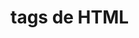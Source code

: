 # tags de HTML

 <!-- (head) => cabeça do HTML, carrega tudo antes do corpo do html -->

 <!-- (body) => corpo do HTML-->

 <!-- (strong) => é uma tag para deixar as palavras em negrito, e é uma tag que tem abrimento e fechamento ex "(<strong> abrimento) e (</strong> fechamento)" -->

 <!-- (i) => é uma tag para deixar as palavras em italico, e tambem é uma tag que tem abrimento e fechameto  -->

  <!--  a tag <input>, permite aos usuários inserirem dados em um formulário, a tag <input> é um elemento vazio (ou void element), o que significa que ela não tem conteúdo interno e, portanto, não precisa de uma tag de fechamento (como </input>).  -->

  <!-- a tag (img) => serve para carregar uma imagem no html e também é um (void element) isso significa que ela não precisa de uma tag de fechamento  -->

   <!-- a tag (h1) => é usada como titulo no html-->

   <!-- a tag (h2) => é usada como sub titulo no html -->

   <!-- a tag (p) => é usado como parágrafo no html -->

 <!-- a tag (u) => é usado para deixa um traço debaixo das palavras no html  -->

  <!-- a tag (mark) => é usado para marcar uma palavra no html -->

   <!-- a tag (blockquote) => serve para fazer uma citação ao seu texto -->

 <!-- A tag <ol> (Ordered List) é usada para criar listas ordenadas, ou seja, listas em que a ordem dos itens é importante e é representada por números, letras ou algarismos romanos. -->

   <!-- A tag <li> (List Item) define um item de lista dentro de listas ordenadas (<ol>) ou não ordenadas (<ul>). Ela é usada para marcar cada elemento individual em uma lista. -->

   <!-- a tag <ul> (Unordered List) é usada para criar listas não ordenadas, ou seja, listas em que a ordem dos itens não é relevante (normalmente exibidas com marcadores, como pontos ou traços). -->

 <!-- a tag (a) => Usada para criar links para outras páginas, arquivos ou seções da mesma página. -->

 <!-- a tag (title) => você pode colocar um texto explicativo que aparece quando você passa o mouse por cima de um link. -->

 <!-- a tag (target) => O atributo target é usado para definir onde o link será aberto, exemplo como abrir na propria pagina ou em outra  -->

 <!-- A tag (form) é um dos elementos mais importantes no HTML quando se trata de interação do usuário com uma página web. Ela cria um container para agrupar campos de entrada e controlar como os dados são enviados para um servidor. -->

 <!-- a tag (action):
Especifica a URL para onde os dados do formulário serão enviados
Exemplo: action="/processar-dados.php" -->

<!-- a tag (method)
Define o método HTTP para envio dos dados:
GET: Os dados são visíveis na URL (limitado em tamanho)
POST: Os dados são enviados no corpo da requisição (mais seguro) -->

<!-- a tag (autocomplete) é uma funcionalidade importante para formulários HTML que controla como os navegadores podem preencher automaticamente os campos de entrada. -->

<!-- Os colchetes [] no atributo name de um input são usados principalmente em formulários que enviarão dados para processamento em PHP (ou linguagens similares) Permite enviar múltiplos valores com o mesmo nome
No backend (PHP especialmente), os valores serão recebidos como um array
Exemplo em PHP -->

<!-- O atributo "disabled" desativa um elemento de formulário -->

<!-- O atributo "onsubmit" em um formulário HTML é um manipulador de eventos (event handler) que serve para executar um script JavaScript quando o formulário está prestes a ser enviado (submetido). -->

<!-- O elemento <select> é o contêiner para as opções da sua lista. Ele representa o controle em si, o "caixote" onde as escolhas serão exibidas. -->

<!-- O elemento <option> é usado exclusivamente dentro de um elemento <select> (ou, mais raramente, dentro de um <datalist>) para representar uma única escolha ou um item individual em uma lista de opções. Pense nele como um item de menu em um menu suspenso. -->

<!-- O atributo "multiple" é um atributo booleano (não requer um valor, apenas sua presença já ativa a funcionalidade) que, quando adicionado ao elemento <select>, permite que o usuário selecione mais de uma opção na lista. -->

<!-- O atributo selected é um atributo booleano (assim como multiple no <select>) que, quando presente em um elemento <option>, indica que essa opção deve ser pré-selecionada quando a página é carregada. -->

<!-- O elemento <textarea> é usado para criar um campo de entrada de texto de múltiplas linhas. -->

<!--  tag <b> é aplicar um estilo visual que torna o texto mais pesado ou grosso em comparação com o texto ao redor. Isso serve para chamar a atenção para certas palavras ou frases. -->

<!-- A tag <sup> é usada para exibir texto como sobrescrito. Isso significa que o texto dentro de <sup> será renderizado acima da linha base do texto normal e, geralmente, em um tamanho de fonte menor. -->

<!-- A tag <sub> é usada para exibir texto como subscrito. Isso significa que o texto dentro de <sub> será renderizado abaixo da linha base do texto normal e, geralmente, também em um tamanho de fonte menor. -->

<!-- O que é a tag <strong> no HTML?
A tag <strong> em HTML é usada para indicar que o texto que ela envolve tem forte importância, seriedade ou urgência. Visualmente, a maioria dos navegadores renderiza o texto dentro de <strong> em negrito, mas o propósito principal dessa tag vai além da mera apresentação visual. -->

<!-- A tag <div> (de "division") é um dos elementos mais fundamentais e amplamente utilizados no HTML. Ela é um contêiner genérico de nível de bloco que não possui nenhum significado semântico próprio. Sua principal função é agrupar outros elementos HTML para que possam ser estilizados com CSS ou manipulados com JavaScript. --> 

<!-- A tag <span> é um elemento HTML em linha (inline) e genérico que, assim como a <div>, não possui nenhum significado semântico próprio. Ela é usada para agrupar pequenos trechos de conteúdo dentro de um bloco maior (como um parágrafo, um cabeçalho, etc.) para que possam ser estilizados com CSS ou manipulados com JavaScript sem afetar o layout de bloco da página. -->

<!-- O que é a tag <fieldset> no HTML?
A tag <fieldset> é um elemento HTML que serve para agrupar elementos relacionados dentro de um formulário. Ela cria uma caixa visual em torno de um conjunto de controles de formulário (como campos de texto, radio buttons, checkboxes, etc.), ajudando a organizar o formulário e a melhorar a acessibilidade e a usabilidade.  a tag <legend> (que sempre deve ser usada em conjunto) fornece um contexto importante.  -->